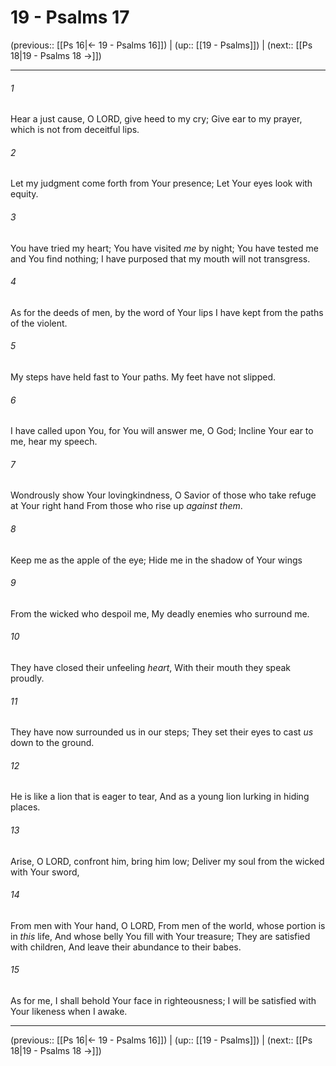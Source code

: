 # 19 - Psalms 17

(previous:: [[Ps 16|← 19 - Psalms 16]]) | (up:: [[19 - Psalms]]) | (next:: [[Ps 18|19 - Psalms 18 →]])

***


###### 1 
Hear a just cause, O LORD, give heed to my cry; Give ear to my prayer, which is not from deceitful lips. 

###### 2 
Let my judgment come forth from Your presence; Let Your eyes look with equity. 

###### 3 
You have tried my heart; You have visited _me_ by night; You have tested me and You find nothing; I have purposed that my mouth will not transgress. 

###### 4 
As for the deeds of men, by the word of Your lips I have kept from the paths of the violent. 

###### 5 
My steps have held fast to Your paths. My feet have not slipped. 

###### 6 
I have called upon You, for You will answer me, O God; Incline Your ear to me, hear my speech. 

###### 7 
Wondrously show Your lovingkindness, O Savior of those who take refuge at Your right hand From those who rise up _against them_. 

###### 8 
Keep me as the apple of the eye; Hide me in the shadow of Your wings 

###### 9 
From the wicked who despoil me, My deadly enemies who surround me. 

###### 10 
They have closed their unfeeling _heart_, With their mouth they speak proudly. 

###### 11 
They have now surrounded us in our steps; They set their eyes to cast _us_ down to the ground. 

###### 12 
He is like a lion that is eager to tear, And as a young lion lurking in hiding places. 

###### 13 
Arise, O LORD, confront him, bring him low; Deliver my soul from the wicked with Your sword, 

###### 14 
From men with Your hand, O LORD, From men of the world, whose portion is in _this_ life, And whose belly You fill with Your treasure; They are satisfied with children, And leave their abundance to their babes. 

###### 15 
As for me, I shall behold Your face in righteousness; I will be satisfied with Your likeness when I awake.

***

(previous:: [[Ps 16|← 19 - Psalms 16]]) | (up:: [[19 - Psalms]]) | (next:: [[Ps 18|19 - Psalms 18 →]])
